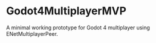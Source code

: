 # Godot4MultiplayerMVP
A minimal working prototype for Godot 4 multiplayer using ENetMultiplayerPeer.
